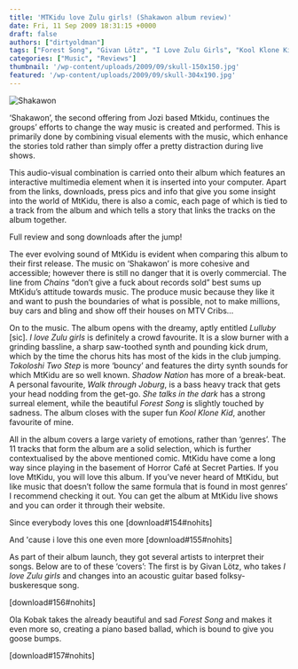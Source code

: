 ```yaml
---
title: 'MTKidu love Zulu girls! (Shakawon album review)'
date: Fri, 11 Sep 2009 18:31:15 +0000
draft: false
authors: ["dirtyoldman"]
tags: ["Forest Song", "Givan Lötz", "I Love Zulu Girls", "Kool Klone Kid", "mtkidu", "Ola Kobak", "shakawon"]
categories: ["Music", "Reviews"]
thumbnail: '/wp-content/uploads/2009/09/skull-150x150.jpg'
featured: '/wp-content/uploads/2009/09/skull-304x190.jpg'
---
```


![Shakawon](/wp-content/uploads/2009/09/skull-300x225.jpg "Shakawon")

‘Shakawon’, the second offering from Jozi based Mtkidu, continues the groups’ efforts to change the way music is created and performed. This is primarily done by combining visual elements with the music, which enhance the stories told rather than simply offer a pretty distraction during live shows.

This audio-visual combination is carried onto their album which features an interactive multimedia element when it is inserted into your computer. Apart from the links, downloads, press pics and info that give you some insight into the world of MtKidu, there is also a comic, each page of which is tied to a track from the album and which tells a story that links the tracks on the album together.

Full review and song downloads after the jump!

The ever evolving sound of MtKidu is evident when comparing this album to their first release. The music on ‘Shakawon’ is more cohesive and accessible; however there is still no danger that it is overly commercial. The line from _Chains_ “don’t give a fuck about records sold” best sums up MtKidu’s attitude towards music. The produce music because they like it and want to push the boundaries of what is possible, not to make millions, buy cars and bling and show off their houses on MTV Cribs…

On  to the music. The album opens with the dreamy, aptly entitled _Lulluby_ \[sic\]. _I love Zulu girls_ is definitely a crowd favourite. It is a slow burner with a grinding bassline, a sharp saw-toothed synth and pounding kick drum, which by the time the chorus hits has most of the kids in the club jumping. _Tokoloshi Two Step_ is more ‘bouncy’ and features the dirty synth sounds for which MtKidu are so well known. _Shadow Nation_ has more of a break-beat. A personal favourite, _Walk through Joburg_, is a bass heavy track that gets your head nodding from the get-go. _She talks in the dark_ has a strong surreal element, while the beautiful _Forest Song_ is slightly touched by sadness. The album closes with the super fun _Kool Klone Kid_, another favourite of mine.

All in the album covers a large variety of emotions, rather than ‘genres’. The 11 tracks that form the album are a solid selection, which is further contextualised by the above mentioned comic. MtKidu have come a long way since playing in the basement of Horror Café at Secret Parties. If you love MtKidu, you will love this album. If you’ve never heard of MtKidu, but like music that doesn’t follow the same formula that is found in most genres’ I recommend checking it out. You can get the album at MtKidu live shows and you can order it through their website.

Since everybody loves this one \[download#154#nohits\]

And 'cause i love this one even more \[download#155#nohits\]

As part of their album launch, they got several artists to interpret their songs. Below are to of these ‘covers’: The first is by Givan Lötz, who takes _I love Zulu girls_ and changes into an acoustic guitar based folksy-buskeresque song.

\[download#156#nohits\]

Ola Kobak takes the already beautiful and sad _Forest Song_ and makes it even more so, creating a piano based ballad, which is bound to give you goose bumps.

\[download#157#nohits\]